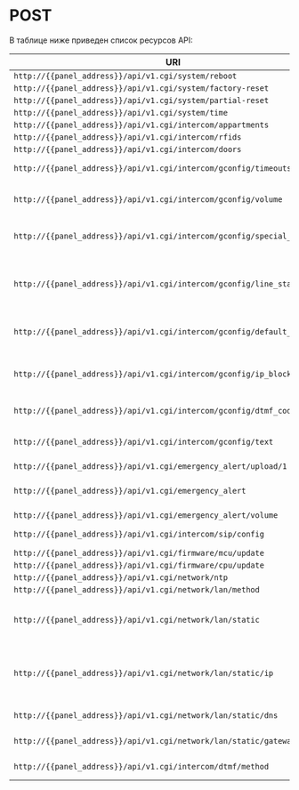 # POST

В таблице ниже приведен список ресурсов API:

| URI                                                                         | Название                                                                                        |
|-----------------------------------------------------------------------------|-------------------------------------------------------------------------------------------------|
| `http://{{panel_address}}/api/v1.cgi/system/reboot`                         | [](Перезагрузка-домофона.md)                                                                    |                                                 
| `http://{{panel_address}}/api/v1.cgi/system/factory-reset`                  | [](Сброс-на-заводские-настройки.md)                                                             |                                                 
| `http://{{panel_address}}/api/v1.cgi/system/partial-reset`                  | [](Неполный-сброс.md)                                                                           |                                                 
| `http://{{panel_address}}/api/v1.cgi/system/time`                           | [](Установка-системного-времени.md)                                                             |                                                                            
| `http://{{panel_address}}/api/v1.cgi/intercom/appartments`                  | [](Добавление-редактирование-данных-одной-нескольких-квартир.md)                                |      
| `http://{{panel_address}}/api/v1.cgi/intercom/rfids`                        | [](Добавление-редактирование-данных-об-одном-нескольких-ключах.md)                              |
| `http://{{panel_address}}/api/v1.cgi/intercom/doors`                        | [](Установка-состояния-двери.md)                                                                |                                                  
| `http://{{panel_address}}/api/v1.cgi/intercom/gconfig/timeouts`             | [Редактирование таймаутов](Таймауты.md)                                                         |                                                 
| `http://{{panel_address}}/api/v1.cgi/intercom/gconfig/volume`               | [Редактирование настроек громкости](Настройки-громкости.md)                                     |                                                 
| `http://{{panel_address}}/api/v1.cgi/intercom/gconfig/special_modes`        | [Переход в специальный режим](Специальные-режимы.md)                                            |                                                 
| `http://{{panel_address}}/api/v1.cgi/intercom/gconfig/line_state_levels`    | [Редактирование пороговых уровней напряжения в линии](Пороговые-уровни-напряжения-в-линии.md)   |                                                 
| `http://{{panel_address}}/api/v1.cgi/intercom/gconfig/default_codes`        | [Редактирование сервисных кодов](Сервисные-коды.md)                                             |                                                
| `http://{{panel_address}}/api/v1.cgi/intercom/gconfig/ip_block`             | [Редактирование температурных уставок IP-блока](Температурные-уставки-IP-блока.md)              |                                                 
| `http://{{panel_address}}/api/v1.cgi/intercom/gconfig/dtmf_codes`           | [Установка кодов DTMF](Коды-DTMF.md)                                                            |                                                 
| `http://{{panel_address}}/api/v1.cgi/intercom/gconfig/text`                 | [Установка текстовых сообщений](Текстовые-сообщения.md)                                         |                                                 
| `http://{{panel_address}}/api/v1.cgi/emergency_alert/upload/1`              | [](Загрузка-файла-записи.md)                                                                    | 
| `http://{{panel_address}}/api/v1.cgi/emergency_alert`                       | [Запуск/останов режима оповещения](Запуск-остановка-режима-оповещения.md)                       |                                                 
| `http://{{panel_address}}/api/v1.cgi/emergency_alert/volume`                | [](Запись-настроек-громкости.md)                                                                |                                                 
| `http://{{panel_address}}/api/v1.cgi/intercom/sip/config`                   | [Редактирование настроек SIP](SIP.md)                                                           |                                                  
| `http://{{panel_address}}/api/v1.cgi/firmware/mcu/update`                   | [](Обновление-прошивки-MCU-Artery.md)                                                           |                                                 
| `http://{{panel_address}}/api/v1.cgi/firmware/cpu/update`                   | [](Обноваление-прошивки-CPU-RockChip.md)                                                        |                                                 
| `http://{{panel_address}}/api/v1.cgi/network/ntp`                           | [](Редактирование-настроек-NTP.md)                                                              |                                                  
| `http://{{panel_address}}/api/v1.cgi/network/lan/method`                    | [](Установка-метода-в-DHCP.md)                                                                  |                                                 
| `http://{{panel_address}}/api/v1.cgi/network/lan/static`                    | [Установка настроек сети при методе static](Установка-настроек-сети-при-методе-static.md)       |                                                 
| `http://{{panel_address}}/api/v1.cgi/network/lan/static/ip`                 | [Установка данных IP-адреса/маски при методе static](Чтение-настроек-сети-при-методе-static.md) |                                                
| `http://{{panel_address}}/api/v1.cgi/network/lan/static/dns`                | [Редактирование настроек DNS](Настройки-DNS.md)                                                 |                                                 
| `http://{{panel_address}}/api/v1.cgi/network/lan/static/gateway`            | [Редактирование адреса шлюза](Адрес-шлюза.md)                                                   |                                                 
| `http://{{panel_address}}/api/v1.cgi/intercom/dtmf/method`                  | [Установка метода DTMF](DTMF.md)                                                                |                                                 


